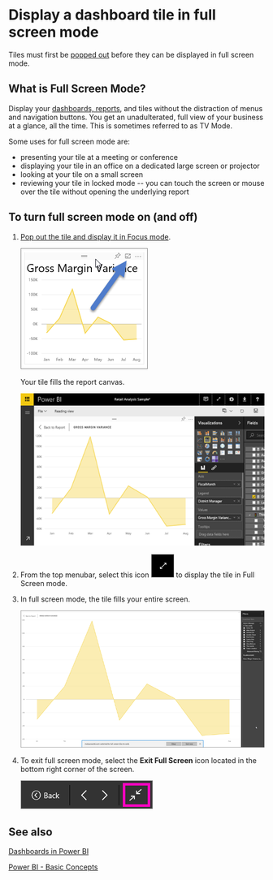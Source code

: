 <properties
   pageTitle="Display a dashboard tile in full screen mode (TV mode)"
   description="Display a dashboard tile in full screen TV mode"
   services="powerbi"
   documentationCenter=""
   authors="mihart"
   manager="mblythe"
   backup=""
   editor=""
   tags=""
   qualityFocus="no"
   qualityDate=""/>

<tags
   ms.service="powerbi"
   ms.devlang="NA"
   ms.topic="article"
   ms.tgt_pltfrm="NA"
   ms.workload="powerbi"
   ms.date="08/29/2016"
   ms.author="mihart"/>

# Display a dashboard tile in full screen mode

Tiles must first be [popped out](powerbi-service-display-dash-in-focus-mode.md) before they can be displayed in full screen mode.

## What is Full Screen Mode?

Display your [dashboards, reports](powerbi-service-dash-and-reports-fullscreen.md), and tiles without the distraction of menus and navigation buttons.  You get an unadulterated, full view of your business at a glance, all the time. This is sometimes referred to as TV Mode.

Some uses for full screen mode are:

- presenting your tile at a meeting or conference
- displaying your tile in an office on a dedicated large screen or projector
- looking at your tile on a small screen
- reviewing your tile in locked mode -- you can touch the screen or mouse over the tile without opening the underlying report


## To turn full screen mode on (and off)

1. [Pop out the tile and display it in Focus mode](powerbi-service-display-dash-in-focus-mode.md).

    ![](media/powerbi-service-display-tile-in-full-screen-mode/powerbi-full-screen.png)

    Your tile fills the report canvas.

    ![](media/powerbi-service-display-tile-in-full-screen-mode/powerbi-full-screen2.png)

3. From the top menubar, select this icon    ![](media/powerbi-service-display-tile-in-full-screen-mode/powerbi-full-screen-icon.png) to display the tile in Full Screen mode.

4.  In full screen mode, the tile fills your entire screen.

    ![](media/powerbi-service-display-tile-in-full-screen-mode/power-bi-full-screen4.png)

4. To exit full screen mode, select the **Exit Full Screen** icon located in the bottom right corner of the screen.

    ![](media/powerbi-service-display-tile-in-full-screen-mode/powerbi-full-screen-close.png)

## See also

[Dashboards in Power BI](powerbi-service-dashboards.md)

[Power BI - Basic Concepts](powerbi-service-basic-concepts.md)
